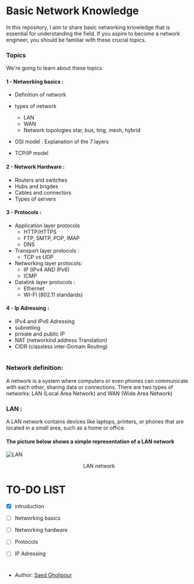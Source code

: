 # Basic Network Knowledge
In this repository, I aim to share basic networking knowledge that is essential for understanding the field. If you aspire to become a network engineer, you should be familiar with these crucial topics.

### Topics

 We're going to learn about these topics
####  1 - Networking basics : 
   - Definition of network
   - types of network
       - LAN
       - WAN
     - Network topologies
       star, bus, ting, mesh, hybrid

  - OSI model : Explanation of the 7 layers
  - TCP/IP model

#### 2 - Network Hardware :
   - Routers and switches
   - Hubs and brigdes
   - Cables and connectors
   - Types of servers

#### 3 - Protocols :
   - Application layer protocols
       - HTTP/HTTPS
       - FTP, SMTP, POP, IMAP
       - DNS
   - Transport layer protocols :
       - TCP vs UDP
   - Networking layer protocols:
       - IP (IPv4 AND IPv6)
       - ICMP
   - Datalink layer protocols :
       - Ethernet
       - WI-FI (802.11 standards)
#### 4 - Ip Adressing :
  - IPv4 and IPv6 Adressing
  - subnetiing
  - private and public IP
  - NAT (networkind address Translation)
  - CIDR (classless inter-Domain Routing)

#
<h3>Network definition:</h3>
A network is a system where computers or even phones can communicate with each other, sharing data or connections.
There are two types of networks: LAN (Local Area Network) and WAN (Wide Area Network)

<h3>LAN :</h3>
A LAN network contains devices like laptops, printers, or phones that are located in a small area, such as a home or office.

#### The picture below shows a simple representation of a LAN network


![LAN](https://github.com/user-attachments/assets/e2afb0de-6fa0-45af-b24e-20f324b4ad48)

<div align="center">
  <!-- <h1>LAN</h1> -->
  <p>LAN network</p>
</div>

# TO-DO LIST
- [x] intruduction
- [ ] Networking basics
- [ ] Networking hardware
- [ ] Protocols
- [ ] IP Adressing


#
- Author: [Saed Gholipour](https://github.com/saed-gpr)

